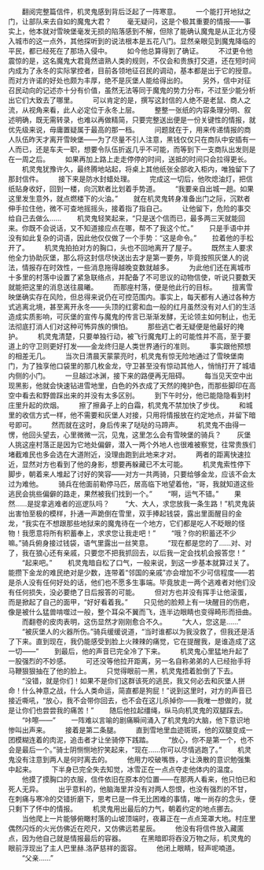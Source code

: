 　　翻阅完整篇信件，机灵鬼感到背后泛起了一阵寒意。
　　一个能打开地狱之门，让部队来去自如的魔鬼大君？
　　毫无疑问，这是个极其重要的情报——事实上，他本就对雪映堡毫发无损的陷落感到不解，但除了能确认魔鬼是从正北方侵入城市的这一点外，其他探听到的说法根本是五花八门。显然亲眼见到魔鬼降临的平民，都已经死在了那场入侵中。
　　如今他总算得到了确证。
　　不过更令他震惊的是，这名魔鬼大君竟然谙熟人类的规则，不仅会和贵族打交道，还在短时间内成为了永冬的实际掌控者，目前各领地征召民的调动，基本都是出于它的授意。而对方许诺的好处也颇为丰厚，绝不是灰堡人能给得出的。
　　另外，信中对征召民动向的记述亦十分有价值，虽然无法等同于魔鬼的势力分布，不过至少能分析出它们大致去了哪里。
　　可以肯定的是，撰写这封信的人绝不是老鼠、商人之流，从视角来看，此人必定位于永冬上层。
　　整整一张纸的内容条理分明、叙述明确，既无需转录，也难以再做精简，只要完整送出便是一份关键性的情报，就优先级来说，毋庸置疑属于最高的那一档。
　　问题就在于，用来传递情报的商人队伍昨天才离开雪映堡——为了尽量不引人注意，黑钱仅仅只在商队中安插有一人而已，还是车夫一职，想要令队伍折返几乎不可能，而等到下一支商队出发则是在一周之后。
　　如果再加上路上走走停停的时间，送抵的时间只会拉得更长。
　　机灵鬼犹豫许久，最终腾地站起，将桌上其他纸张全部收入柜内，唯独留下了那封信件。
　　接下来是防水封蜡处理。
　　完成这一切后，他吹熄油灯，把信纸贴身收好，回到一楼，向沉默者比划着手势道。
　　“我要亲自出城一趟。如果这里发生意外，就点燃楼下的火油。”
　　就在机灵鬼转身准备出门之际，沉默者伸手拉住他，微不可查地摇摇头，接着指了指自己。
　　让他留下，危险的事交给自己去做么……
　　机灵鬼轻笑起来，“只是送个信而已，最多两三天就能回来。你既不会说话，又不知道接应点在哪，帮不了我这个忙。”
　　只是手语中并没有如此复杂的词语，因此他仅仅做了一个手势：“这是命令。”
　　拉着他的手松开了。
　　机灵鬼拍拍对方的胸口，头也不回地离开了屋子。
　　既然主人要求他全力协助灰堡，那么将这封信尽快送出去才是第一要务，毕竟按照灰堡人的说法，情报存在时效性，一些消息拖得越晚变数就越多。
　　为此他们还在离城市十多里的村落中设置了紧急联络点，并配备了不可思议的动物信使，听说只要数天就能把这里的消息送往晨曦。
　　而那座村落，便是他此行的目标。
　　擅离雪映堡确实存在风险，但总得来说仍在可控范围内。事实上，每天都有人通过各种方式逃离北境，甚至离开永冬——头顶的红雾和血一般的红月虽然没有对人们的生活造成实质影响，可灰堡的宣传与魔鬼的传言已渐渐发酵，无论领主如何制止，也无法彻底打消人们对这种可怖异族的惧怕。
　　那些逃亡者无疑便是他最好的掩护。
　　机灵鬼清楚，只要单独行动，被飞行魔鬼盯上的可能性并不高，至于要道上的守卫则更好打发——金龙终归是人类世界通行的准则。
　　事实跟他预想的相差无几。
　　当次日清晨天蒙蒙亮时，机灵鬼有惊无险地通过了雪映堡南门，为了独享他口袋里的那几枚金龙，守卫甚至没有惊动其他人，悄悄打开了城墙内侧的小门。
　　一旦越过冰渊，接下来的路便再无阻碍。
　　每当见天空中出现黑影，他就会快速钻进雪地里，白色的外衣成了天然的掩护色，而那些脚印在高空中看去和野兽踩出来的并没有太多区别。
　　到下午时分，他已能隐隐看到村庄里升起的炊烟。
　　擦了擦鼻子上的白霜，机灵鬼不禁加快了步伐。
　　和城里的收信方式一样，他不需要和灰堡人对接，只用将情报放在约定地点，并留下暗号即可。
　　然而就在这时，身后传来了哒哒的马蹄声。
　　机灵鬼不由得一愣，他回头望去，心里微微一沉，见鬼，这里怎么会有雪映堡的骑兵？
　　灰堡人挑这座村落正是因为它地处偏僻，潜入一两个外地人也很难被察觉，往常贵族们堵截难民也多会选在大道附近，没理由跑到此地来才对。
　　两者的距离快速拉近，显然对方也看到了他的身影，想要再躲藏已不太可能。
　　机灵鬼索性停下脚步，朝着来人堆起了讨好的笑容——对方一共两骑，只要给够金龙，应该不会太过为难他。
　　骑兵在他面前勒停马匹，居高临下地望着他，“哥，我就知道这些逃民会挑些偏僻的路走，果然被我们找到一个。”
　　“啊，运气不错。”
　　果然……是捉拿逃难者的巡逻队吗？
　　“大、大人，求您放我一条生路！”机灵鬼装出害怕至极的模样，扑通一声跪倒在雪里，双手捧起钱袋，露出里面醒目的金龙，“我实在不想跟那些地狱来的魔鬼待在一个地方，它们都是吃人不眨眼的怪物！我愿意将所有积蓄奉上，求求您让我走吧！”
　　“哦？你的积蓄还不少嘛。”骑兵俯身接过钱袋，语气里露出一丝笑意。
　　“现在都是您的了……对、对了，我在狼心还有亲戚，只要您不把我抓回去，以后我一定会找机会报答您！”
　　“起来吧。”
　　机灵鬼暗自松了口气，一般来说，到这一步基本就算过关了。能攒下金龙的难民绝对是少数，连带着“邻国的亲戚”亦会增加不少可信程度——若是杀人没有任何好处的话，他们也不愿多生事端。毕竟放走一两个逃难者对他们没有任何损失，没必要绝了日后报答的可能。
　　但对方也并没有挥手让他滚蛋，而是掀起了自己的面甲，“好好看着我。”
　　只见他的脸颊上有一块醒目的伤疤，像是被什么猛兽啃噬过一般，整个耳朵不翼而飞，连半边眼睛也变得畸形而扭曲。
　　而翻卷的皮肉表明，这伤显然才刚刚愈合不久。
　　“大人，您这是……”
　　“被灰堡人的火器所伤。”骑兵缓缓说道，“当时谁都以为我没救了，但我还是活了下来。直到现在，我仍能感受到脸上火辣辣的痛觉，它在提醒我，是谁造成了这一切——”
　　到最后，他的声音已完全冷了下来。
　　机灵鬼心里猛地升起了一股强烈的不妙感。
　　可还没等他拉开距离，另一名自称弟弟的人已经抬手将马鞭狠狠抽在了他的脸上。
　　只觉得眼前一黑，机灵鬼捂着脸倒了下去。
　　“没错，就是你们！如果不是你们这群该死的逃民，我又何必去和灰堡人拼命！什么神意之战，什么人类命运，简直都是狗屁！”说到这里时，对方的声音已接近嘶吼，“放心，我不会带你回去，也不会在这儿杀掉你——我唯一想做的，就是让你们也尝尝我的痛苦！”
　　随后他拉起缰绳，纵马向机灵鬼的双腿踩去。
　　“咔嚓——”
　　一阵难以言喻的剧痛瞬间涌入了机灵鬼的大脑，他下意识地惨叫出声来。
　　接着是第二条腿。
　　直到雪地里血迹斑斑，他的双腿变成一团模糊连着的肉泥，追击者才让坐骑停下践踏。
　　“放心，你不是第一个，也不会是最后一个。”骑士阴恻恻地狞笑起来，“现在……你可以尽情逃跑了。”
　　机灵鬼没有注意到两人是何时离去的。
　　他用力咬破嘴唇，才让涣散的意识勉强集中起来。
　　下半身已完全失去知觉，冰雪正在一点点夺走他体内的温度。
　　他摸了摸胸口的衣服，信件依旧在原本的位置——在那两人看来，他只怕已和死人无异。
　　出乎意料的，他脑海里并没有对两人怨恨，也没有强烈的不甘，在刺痛与寒冷的交错折磨下，思考已是一件无比困难的事情，唯一尚存的念头，便只剩下了怀中的情报。
　　机灵鬼用出最后的力气，朝着约定的地点挪去。
　　当他爬上一片能够俯瞰村落的山坡顶端时，夜幕正在一点点笼罩大地。村庄里偶然闪烁的火光仿佛近在咫尺，又仿佛远若星辰。
　　他没有将信件放入藏匿点，因为他自己就是情报最后的容器。
　　在黑暗即将吞没万物之际，机灵鬼的眼前浮现出了主人巴里赫.洛萨慈祥的面容。
　　他闭上眼睛，轻声呢喃道。
　　“父亲……”